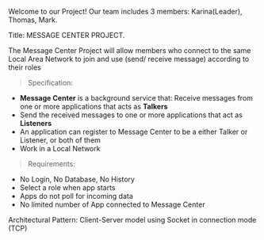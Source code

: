 Welcome to our Project! Our team includes 3 members: Karina(Leader), Thomas, Mark. 

Title: MESSAGE CENTER PROJECT.

The Message Center Project will allow members who connect to the same Local Area Network to join and use (send/ receive message) according to their roles

> Specification:
> 
- **Message Center** is a background service that: Receive messages from one or more applications that acts as **Talkers**
- Send the received messages to one or more applications that act as **Listeners**
- An application can register to Message Center to be a either Talker or Listener, or both of them
- Work in a Local Network

> Requirements:
> 
- No Login, No Database, No History
- Select a role when app starts
- Apps do not poll for incoming data
- No limited number of App connected to Message Center

Architectural Pattern: Client-Server model using Socket in connection mode (TCP)
